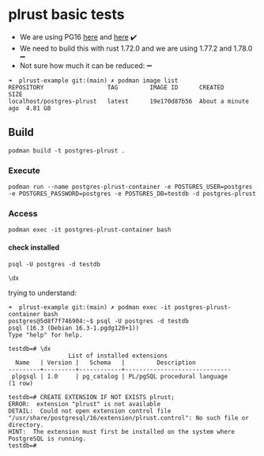 # plrust basic tests

* We are using PG16 [here](https://github.com/trustification/trustify/blob/main/etc/deploy/compose/compose.yaml#L3) and [here](https://github.com/trustification/trustify/blob/main/Cargo.toml#L73) :heavy_check_mark:
* We need to build this with rust 1.72.0 and we are using 1.77.2 and 1.78.0 :heavy_minus_sign:
* Not sure how much it can be reduced: :heavy_minus_sign:

```shell
➜  plrust-example git:(main) ✗ podman image list
REPOSITORY                  TAG         IMAGE ID      CREATED             SIZE
localhost/postgres-plrust   latest      19e170d87b56  About a minute ago  4.81 GB
```

## Build

```shell
podman build -t postgres-plrust .
```

### Execute

```shell
podman run --name postgres-plrust-container -e POSTGRES_USER=postgres -e POSTGRES_PASSWORD=postgres -e POSTGRES_DB=testdb -d postgres-plrust
```

### Access

```shell
podman exec -it postgres-plrust-container bash
```

#### check installed

```shell
psql -U postgres -d testdb
```

```shell
\dx
```

trying to understand:

```shell
➜  plrust-example git:(main) ✗ podman exec -it postgres-plrust-container bash
postgres@5d8f7f746904:~$ psql -U postgres -d testdb
psql (16.3 (Debian 16.3-1.pgdg120+1))
Type "help" for help.

testdb=# \dx
                 List of installed extensions
  Name   | Version |   Schema   |         Description
---------+---------+------------+------------------------------
 plpgsql | 1.0     | pg_catalog | PL/pgSQL procedural language
(1 row)

testdb=# CREATE EXTENSION IF NOT EXISTS plrust;
ERROR:  extension "plrust" is not available
DETAIL:  Could not open extension control file "/usr/share/postgresql/16/extension/plrust.control": No such file or directory.
HINT:  The extension must first be installed on the system where PostgreSQL is running.
testdb=#
```